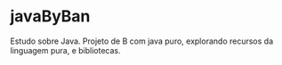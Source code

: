 # javaByBan
Estudo sobre Java. Projeto de B com java puro, explorando recursos da linguagem pura, e bibliotecas.
